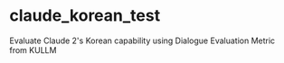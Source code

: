 # claude_korean_test
Evaluate Claude 2's Korean capability using Dialogue Evaluation Metric from KULLM 
